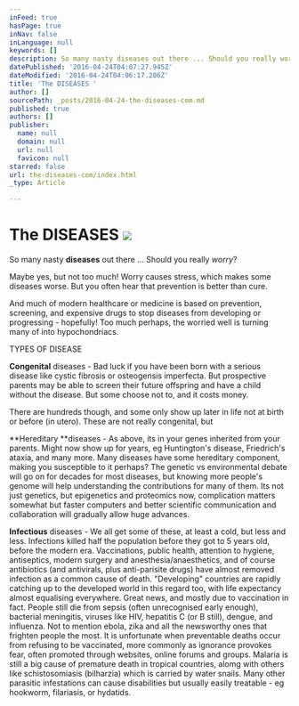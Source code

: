 ```yaml
---
inFeed: true
hasPage: true
inNav: false
inLanguage: null
keywords: []
description: So many nasty diseases out there ... Should you really worry?
datePublished: '2016-04-24T04:07:27.945Z'
dateModified: '2016-04-24T04:06:17.206Z'
title: 'The DISEASES '
author: []
sourcePath: _posts/2016-04-24-the-diseases-com.md
published: true
authors: []
publisher:
  name: null
  domain: null
  url: null
  favicon: null
starred: false
url: the-diseases-com/index.html
_type: Article

---
```

# The DISEASES ![](https://the-grid-user-content.s3-us-west-2.amazonaws.com/89f5a723-5428-4cbb-8e2b-196dc295ba1e.png)

So many nasty **diseases** out there ... Should you really _worry_?

Maybe yes, but not too much! Worry causes stress, which makes some diseases worse. But you often hear that prevention is better than cure.

And much of modern healthcare or medicine is based on prevention, screening, and expensive drugs to stop diseases from developing or progressing - hopefully! Too much perhaps, the worried well is turning many of into hypochondriacs.

TYPES OF DISEASE

**Congenital** diseases - Bad luck if you have been born with a serious disease like cystic fibrosis or osteogensis imperfecta. But prospective parents may be able to screen their future offspring and have a child without the disease. But some choose not to, and it costs money.

There are hundreds though, and some only show up later in life not at birth or before (in utero). These are not really congenital, but

**Hereditary **diseases - As above, its in your genes inherited from your parents. Might now show up for years, eg Huntington's disease, Friedrich's ataxia, and many more. Many diseases have some hereditary component, making you susceptible to it perhaps? The genetic vs environmental debate will go on for decades for most diseases, but knowing more people's genome will help understanding the contributions for many of them. Its not just genetics, but epigenetics and proteomics now, complication matters somewhat but faster computers and better scientific communication and collaboration will gradually allow huge advances.

**Infectious** diseases - We all get some of these, at least a cold, but less and less. Infections killed half the population before they got to 5 years old, before the modern era. Vaccinations, public health, attention to hygiene, antiseptics, modern surgery and anesthesia/anaesthetics, and of course antibiotics (and antivirals, plus anti-parisite drugs) have almost removed infection as a common cause of death. "Developing" countries are rapidly catching up to the developed world in this regard too, with life expectancy almost equalising everywhere. Great news, and mostly due to vaccination in fact. People still die from sepsis (often unrecognised early enough), bacterial meningitis, viruses like HIV, hepatitis C (or B still), dengue, and influenza. Not to mention ebola, zika and all the newsworthy ones that frighten people the most. It is unfortunate when preventable deaths occur from refusing to be vaccinated, more commonly as ignorance provokes fear, often promoted through websites, online forums and groups. Malaria is still a big cause of premature death in tropical countries, alomg with others like schistosomiasis (bilharzia) which is carried by water snails. Many other parasitic infestations can cause disabilities but usually easily treatable - eg hookworm, filariasis, or hydatids.